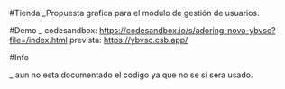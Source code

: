  
#Tienda
_Propuesta grafica para el modulo de gestión de usuarios.

#Demo
_ codesandbox: https://codesandbox.io/s/adoring-nova-ybvsc?file=/index.html
    prevista: https://ybvsc.csb.app/

#Info

_ aun no esta documentado el codigo ya que no se si sera usado.
